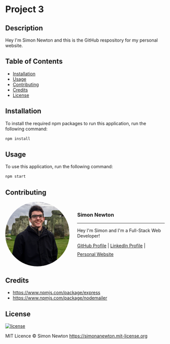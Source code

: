 # Project 3

## Description

Hey I'm Simon Newton and this is the GitHub respository for my personal website.

## Table of Contents

* [Installation](#installation)
* [Usage](#usage)
* [Contributing](#contributing)
* [Credits](#credits)
* [License](#license)

## Installation

To install the required npm packages to run this application, run the following command:
```sh
npm install
```

## Usage

To use this application, run the following command:
```sh
npm start
```

## Contributing

<style>
    #container {
        display: flex;
        align-items: center;
    }

    #img-div {
        padding-right: 1.5rem;
    }

    #profile-img {
        width: 250px;
        height: auto;
        border-radius: 50%;
    }

    #social-ul {
        list-style: none;
        padding: 0px;
    }

    #social-ul li {
        display: inline-block;
        margin-bottom: 10px;
    }

    #social-ul li::after {
        content: '|';
    }

    #social-ul li:last-child::after {
        content: none;
    }
</style>

<div id="container">
    <div style="padding-right: 1.5rem;" id="img-div">
        <a href="https://github.com/simonanewton">
            <img src="public/assets/images/profile-pic.jpg" alt="Profile Picture" id="profile-img" />
        </a>
    </div>
    <div>
        <h3><b>Simon Newton</b></h3>
        <hr>
        <p>
            Hey I'm Simon and I'm a Full-Stack Web Developer!
        </p>
        <ul id="social-ul">
            <li>
                <a href="https://github.com/simonanewton" target="_blank">GitHub Profile</a>
            </li>
            <li>
                <a href="https://www.linkedin.com/in/simon-newton-2a7440129/" target="_blank">LinkedIn Profile</a>
            </li>
            <li>
                <a href="https://simonanewton.herokuapp.com/" target="_blank">Personal Website</a>
            </li>
        </ul>
    </div>
</div>

## Credits

* https://www.npmjs.com/package/express
* https://www.npmjs.com/package/nodemailer

## License

[![license](https://img.shields.io/badge/license-MIT-green)](https://simonanewton.mit-license.org)

MIT Licence &copy; Simon Newton <https://simonanewton.mit-license.org>
